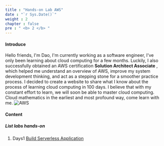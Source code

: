 ```yaml
---
title : "Hands-on Lab AWS"
date : "`r Sys.Date()`"
weight : 2
chapter : false
pre : " <b> 2 </b> "
---
```


#### Introduce
Hello friends,
I'm Dao, I'm currently working as a software engineer, I've only been learning about cloud computing for a few months. Luckily, I also successfully obtained an AWS certification **Solution Architect Associate** , which helped me understand an overview of AWS, improve my system development thinking, and act as a stepping stone for a smoother practice process.
I decided to create a website to share what I know about the process of learning cloud computing in 100 days. I believe that with my constant effort to learn, we will soon be able to master cloud computing. Cloud mathematics in the earliest and most profound way, come learn with me.
![AWS](/aws-stutdy-group-workshop/images/2/aws.png?featherlight=false&width=50pc)

#### Content

##### List labs hands-on
1. Days1 [Build Serverless Application](2.1-Build-Serverless-Application/)


